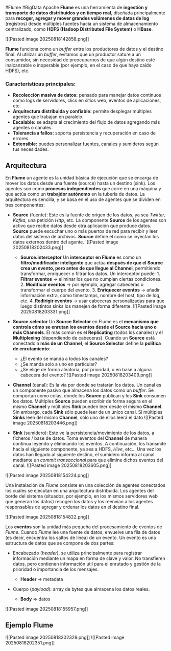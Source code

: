 #Flume #BigData
Apache **Flume** es una herramienta de **ingestión y transporte de datos distribuidos y en tiempo real**, diseñada principalmente para **recoger, agregar y mover grandes volúmenes de datos de log** (registros) desde múltiples fuentes hacia un sistema de almacenamiento centralizado, como **HDFS (Hadoop Distributed File System)** o **HBase**.

![[Pasted image 20250818142858.png]]

**Flume** funciona como un *buffer* entre los productores de datos y el destino final. Al utilizar un *buffer*, evitamos que un productor sature a un consumidor, sin necesidad de preocuparnos de que algún destino esté inalcanzable o inoperable (por ejemplo, en el caso de que haya caído HDFS), etc.
### Características principales:

- **Recolección masiva de datos:** pensado para manejar datos continuos como logs de servidores, clics en sitios web, eventos de aplicaciones, etc.
- **Arquitectura distribuida y confiable:** permite desplegar múltiples agentes que trabajan en paralelo.
- **Escalable:** se adapta al crecimiento del flujo de datos agregando más agentes o canales.
- **Tolerancia a fallos:** soporta persistencia y recuperación en caso de errores.
- **Extensible:** puedes personalizar fuentes, canales y sumideros según tus necesidades.
## Arquitectura
En **Flume** un agente es la unidad básica de ejecución que se encarga de mover los datos desde una fuente (source) hasta un destino (sink). Los agentes son como **procesos independientes** que corre en una máquina y que actúa como un **trabajdor autónomo** en la tubería de datos.
La arquitectura es sencilla, y se basa en el uso de agentes que se dividen en tres componentes:
- **Source** (fuente):
  Este es la fuente de origen de los datos, ya sea *Twitter, Kafka,* una petición *Http*, etc.
  La componente **Source** de los agentes son activo que recibe datos desde otra aplicación que produce datos. **Source** puede escuchar uno o más puertos de red para recibir y leer datos del sistema de archivos.
  **Source** define el como se inyectan los datos externos dentro del agente.
  ![[Pasted image 20250818202433.png]]
  
  - **Source.interceptor**
	Un **interceptor en Flume** es como un **filtro/modificador inteligente** que actúa **después de que el Source crea un evento, pero antes de que llegue al Channel**, permitiendo transformar, enriquecer o filtrar los datos.
	    Un interceptor puede:
		1. **Filtrar eventos** → eliminar los que no cumplan ciertas condiciones.
		2. **Modificar eventos** → por ejemplo, agregar cabeceras o transformar el cuerpo del evento.
		3. **Enriquecer eventos** → añadir información extra, como timestamps, nombre del host, tipo de log, etc.
		4. **Redirigir eventos** → usar cabeceras personalizadas para que luego distintos sinks los manejen de forma diferente.
	![[Pasted image 20250818203331.png]]
- **Source.selector**
  Un **Source Selector** en Flume es el **mecanismo que controla cómo se enrutan los eventos desde el Source hacia uno o más Channels**. El más común es el **Replicating** (todos los canales) y el **Multiplexing** (dependiendo de cabeceras).
  Cuando un **Source** está conectado a **más de un Channel**, el **Source Selector** define la **política de enrutamiento**:
	- ¿El evento se manda a todos los canales?
	- ¿Se manda solo a uno en particular?
	- ¿Se elige de forma aleatoria, por prioridad, o en base a alguna cabecera del evento?
   ![[Pasted image 20250818203409.png]]
  
- **Channel** (canal):
  Es la vía por donde se tratarán los datos.
  Un canal es un componente pasivo que almacena los datos como un *buffer*. Se comportan como colas, donde los **Source** publican y los **Sink** consumen los datos. Múltiples **Source** pueden escribir de forma segura en el mismo **Channel** y múltiples **Sink** pueden leer desde el mismo **Channel**. Sin embargo, cada **Sink** sólo puede leer de un único canal. Si múltiples **Sinks** leen del mismo **Channel**, sólo uno de ellos leerá el dato
  ![[Pasted image 20250818203446.png]]
- **Sink** (sumidero):
  Este ve la persistencia/movimiento de los datos, a ficheros / base de datos.
  Toma eventos del **Channel** de manera continua leyendo y eliminando los eventos. A continuación, los transmite hacia el siguiente componente, ya sea a HDFS, _Hive_, etc... Una vez los datos han llegado al siguiente destino, el sumidero informa al canal mediante un _commit transaccional_ para que elimine dichos eventos del canal.
  ![[Pasted image 20250818203605.png]]

![[Pasted image 20250818154224.png]]

Una instalación de _Flume_ consiste en una colección de agentes conectados los cuales se ejecutan en una arquitectura distribuida. Los agentes del borde del sistema (situados, por ejemplo, en los mismos servidores web que generan los datos) recogen los datos y los reenvían a los agentes responsables de agregar y ordenar los datos en el destino final.

![[Pasted image 20250818154822.png]]

Los **eventos** son la unidad más pequeña del procesamiento de eventos de *Flume*. Cuando *Flume* lee una fuente de datos, envuelve una fila de datos (es decir, encuentra los saltos de línea) de un evento.
Un evento es una estructura de datos que se compone de dos partes:

- Encabezado (_header_), se utiliza principalmente para registrar información mediante un mapa en forma de clave y valor. No transfieren datos, pero contienen información util para el enrutado y gestión de la prioridad o importancia de los mensajes.
  
  - **Header** => metadata

- Cuerpo (_payload_): array de bytes que almacena los datos reales.
  
  - **Body** => datos

![[Pasted image 20250818155957.png]]


## Ejemplo Flume
![[Pasted image 20250818202329.png]]
![[Pasted image 20250818202351.png]]
